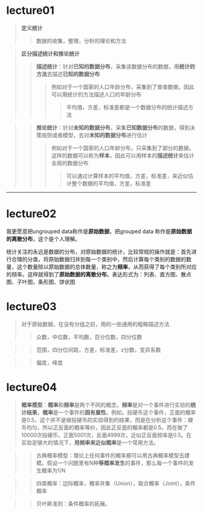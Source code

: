# lecture01
> **定义统计**
>> 数据的收集，整理，分析的理论和方法

> **区分描述统计和推论统计**
>> **描述统计**：针对**已知的数据分布**，采集该数据分布的数据，用**统计的方法**去描述**已知的数据分布**
>>> 例如对于一个国家的人口年龄分布，采集到了普查数据，因此可以用统计的方法描述人口的年龄分布
>>>> 平均值，方差，标准差都是一个数据分布的统计描述方法 

>> **推论统计**：针对**未知的数据分布**，采集**已知数据分布**的数据，得到决策规则或者模型，去对**未知的数据分布**进行估计 
>>> 例如对于一个国家的人口年龄分布，只采集到了部分的数据，这样的数据可以称为**样本**，因此可以用样本的**描述统计**来估计全局的数据分布
>>>> 可以通过计算样本的平均值，方差，标准差，来近似估计整个数据的平均值，方差，标准差

***

# lecture02

我更愿意把ungrouped data称作是**原始数据**，把grouped data 称作是**原始数据的离散分布**，这个是个人理解。

统计关注的永远是数据的分布，对原始数据的统计，比较常规的操作就是：首先进行合理的分类，将原始数据归并到每一个类别中，然后计算每个类别的数据的数量，这个数量除以原始数据的总体数量，称之为**频率**，从而获得了每个类别所对应的频率。这样就得到了**原始数据的离散分布**。表达形式为：列表、直方图、散点图、子叶图，条形图、饼状图

# lecture03

> 对于原始数据，在没有分组之前，用的一些通用的粗略描述方法
>> 众数，中位数，平均数，百分位数，四分位数

>> 范围，四分位间距，方差，标准差，z分数，变异系数

>> 偏度，峰度

# lecture04

> **概率模型**：**概率**和**频率**是两个不同的概念，**频率**是对一个事件进行实验的**统计结果**，**概率**是一个事件的**固有属性**。例如，投硬币这个事件，正面的概率是0.5，这个并不是做投硬币的实验得到的结果，而是在分析这个事件：硬币均匀，所以正反面的概率等价，因此正反面的概率都是0.5。而在做了10000次投硬币，正面5001次，反面4999次，近似正反面频率是0.5。在实验足够大的情况下，**用频率来近似概率**是一个常用方法。

>> 古典概率模型：理论上任何事件的概率都可以用古典概率模型去建模。假设一个问题里有N种**等概率发生**的事件，那么每一个事件的发生概率为1/N

>> 四类概率：边际概率，概率并集（Union），联合概率（Joint），条件概率

>> 贝叶斯准则：条件概率的拓展。
